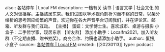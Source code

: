 also:: 各站停车 | Local FM
description:: 一档有关 读书 | 语言文学 | 社会文化 的人文对谈播客。主播旅居东京。我们试图以学术视角剖析习而不察的日常，以条分缕析的思考回应纷繁的声音。欢迎你在各大声音平台订阅我们，并在评论区、邮箱、听友群与我们互动。 【主播】 蛋妞：文学博士生。喜欢城市、桌游与摄影 小盒子：二手哲学家，现居东京 【听友群】 添加小助手：Localfm2021，加入听友群（不定期直播、赠书抽奖）。商务合作、约稿也请添加小助手。
author:: 蛋妞, 小盒子
source:: [各站停车 | Local FM](https://pod.link/1555600535)
created:: [[20230113]]
type:: podcast

